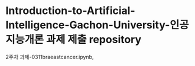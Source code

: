 # Introduction-to-Artificial-Intelligence-Gachon-University-인공지능개론 과제 제출 repository
2주차 과제-0311braeastcancer.ipynb, 
